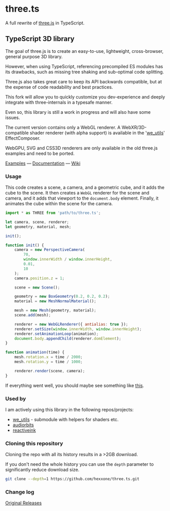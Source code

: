 # three.ts

A full rewrite of [three.js](https://github.com/mrdoob/three.js) in TypeScript.

## TypeScript 3D library

The goal of three.js is to create an easy-to-use, lightweight, cross-browser, general purpose 3D library.

However, when using TypeScript, referencing precompiled ES modules has its drawbacks, such as missing tree shaking and sub-optimal code splitting.

Three.js also takes great care to keep its API backwards compatible, but at the expense of code readability and best practices.

This fork will allow you to quickly customize you dev-experience and deeply integrate with three-internals in a typesafe manner.

Even so, this library is still a work in progress and will also have some issues.

The current version contains only a WebGL renderer.
A WebXR/3D-compatible shader renderer (with alpha support) is available in the '[we_utils](https://github.com/hexxone/we_utils)' EffectComposer.

WebGPU, SVG and CSS3D renderers are only available in the old three.js examples and need to be ported.

[Examples](https://threejs.org/examples/)
&mdash;
[Documentation](https://threejs.org/docs/)
&mdash;
[Wiki](https://github.com/mrdoob/three.js/wiki)

### Usage

This code creates a scene, a camera, and a geometric cube, and it adds the cube to the scene.
It then creates a `WebGL` renderer for the scene and camera, and it adds that viewport to the `document.body` element.
Finally, it animates the cube within the scene for the camera.

```javascript
import * as THREE from 'path/to/three.ts';

let camera, scene, renderer;
let geometry, material, mesh;

init();

function init() {
    camera = new PerspectiveCamera(
        70,
        window.innerWidth / window.innerHeight,
        0.01,
        10
    );
    camera.position.z = 1;

    scene = new Scene();

    geometry = new BoxGeometry(0.2, 0.2, 0.2);
    material = new MeshNormalMaterial();

    mesh = new Mesh(geometry, material);
    scene.add(mesh);

    renderer = new WebGLRenderer({ antialias: true });
    renderer.setSize(window.innerWidth, window.innerHeight);
    renderer.setAnimationLoop(animation);
    document.body.appendChild(renderer.domElement);
}

function animation(time) {
    mesh.rotation.x = time / 2000;
    mesh.rotation.y = time / 1000;

    renderer.render(scene, camera);
}
```

If everything went well, you should maybe see something like [this](https://jsfiddle.net/vy29n6aj/).

### Used by

I am actively using this library in the following repos/projects:

- [we_utils](https://github.com/hexxone/we_utils) - submodule with helpers for shaders etc.
- [audiorbits](https://github.com/hexxone/audiorbits)
- [reactiveink](https://github.com/hexxone/ReactiveInk)

### Cloning this repository

Cloning the repo with all its history results in a >2GB download.

If you don't need the whole history you can use the `depth` parameter to significantly reduce download size.

```sh
git clone --depth=1 https://github.com/hexxone/three.ts.git
```

### Change log

[Original Releases](https://github.com/mrdoob/three.js/releases)

